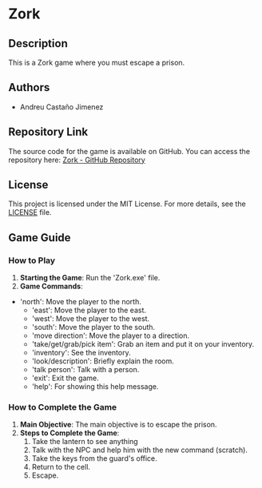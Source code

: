 # Zork

## Description
This is a Zork game where you must escape a prison.

## Authors
- Andreu Castaño Jimenez

## Repository Link
The source code for the game is available on GitHub. You can access the repository here:
[Zork - GitHub Repository](https://github.com/andreucastano01/Zork)

## License
This project is licensed under the MIT License. For more details, see the [LICENSE](LICENSE) file.

## Game Guide

### How to Play
1. **Starting the Game**: Run the 'Zork.exe' file.
2. **Game Commands**:
  - 'north': Move the player to the north.
	- 'east': Move the player to the east.
	- 'west': Move the player to the west.
	- 'south': Move the player to the south.
	- 'move direction': Move the player to a direction.
	- 'take/get/grab/pick item': Grab an item and put it on your inventory.
	- 'inventory': See the inventory.
	- 'look/description': Briefly explain the room.
	- 'talk person': Talk with a person.
	- 'exit': Exit the game.
	- 'help': For showing this help message.

### How to Complete the Game
1. **Main Objective**: The main objective is to escape the prison.
2. **Steps to Complete the Game**:
    1. Take the lantern to see anything
    2. Talk with the NPC and help him with the new command (scratch).
    3. Take the keys from the guard's office.
    4. Return to the cell.
    5. Escape.


